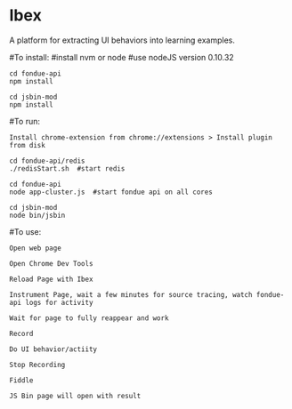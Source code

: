 # Ibex

A platform for extracting UI behaviors into learning examples.

#To install:
    #install nvm or node
    #use nodeJS version 0.10.32

    cd fondue-api
    npm install
    
    cd jsbin-mod
    npm install


#To run:

    Install chrome-extension from chrome://extensions > Install plugin from disk
    
    cd fondue-api/redis
    ./redisStart.sh  #start redis
    
    cd fondue-api
    node app-cluster.js  #start fondue api on all cores
    
    cd jsbin-mod
    node bin/jsbin
    
#To use:

    Open web page
    
    Open Chrome Dev Tools
    
    Reload Page with Ibex
    
    Instrument Page, wait a few minutes for source tracing, watch fondue-api logs for activity
    
    Wait for page to fully reappear and work
    
    Record
    
    Do UI behavior/actiity
    
    Stop Recording
    
    Fiddle
    
    JS Bin page will open with result
    